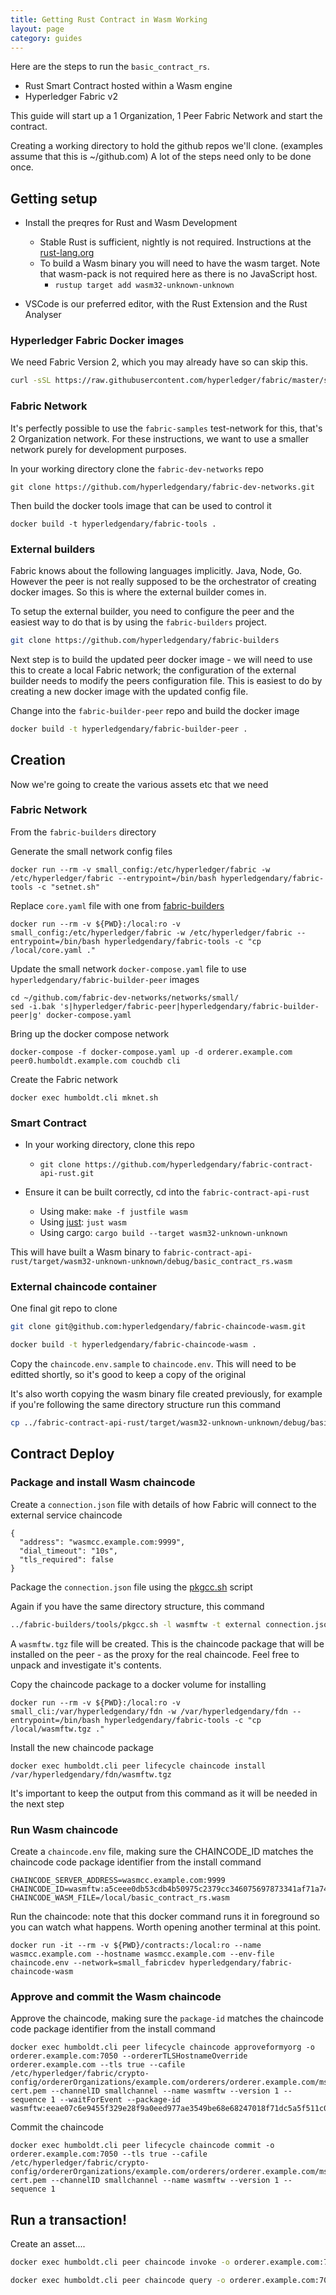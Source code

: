 ```yaml
---
title: Getting Rust Contract in Wasm Working
layout: page
category: guides
---
```


Here are the steps to run the `basic_contract_rs`. 
- Rust Smart Contract hosted within a Wasm engine
- Hyperledger Fabric v2

This guide will start up a 1 Organization, 1 Peer Fabric Network and start the contract.

Creating a working directory to hold the github repos we'll clone. (examples assume that this is ~/github.com)
A lot of the steps need only to be done once.

## Getting setup

- Install the preqres for Rust and Wasm Development
  - Stable Rust is sufficient, nightly is not required. Instructions at the [rust-lang.org](https://www.rust-lang.org/tools/install)
  - To build a Wasm binary you will need to have the wasm target. Note that wasm-pack is not required here as there is no JavaScript host.
    - `rustup target add wasm32-unknown-unknown` 

- VSCode is our preferred editor, with the Rust Extension and the Rust Analyser

### Hyperledger Fabric Docker images

We need Fabric Version 2, which you may already have so can skip this.  

```bash
curl -sSL https://raw.githubusercontent.com/hyperledger/fabric/master/scripts/bootstrap.sh | bash -s -- 2.2.0 1.4.4 0.4.18 -s -b
```

### Fabric Network

It's perfectly possible to use the `fabric-samples` test-network for this, that's 2 Organization network. For these instructions, we want to use a smaller network purely for development purposes.

In your working directory clone the `fabric-dev-networks` repo

```
git clone https://github.com/hyperledgendary/fabric-dev-networks.git
```

Then build the docker tools image that can be used to control it

```
docker build -t hyperledgendary/fabric-tools .
```

### External builders

Fabric knows about the following languages implicitly. Java, Node, Go. However the peer is not really supposed to be the orchestrator of creating docker images. So this is where the external builder comes in. 

To setup the external builder, you need to configure the peer and the easiest way to do that is by using the `fabric-builders` project.

```bash
git clone https://github.com/hyperledgendary/fabric-builders
```

Next step is to build the updated peer docker image - we will need to use this to create a local Fabric network; the configuration of the external builder needs to modify the peers configuration file. This is easiest to do by creating a new docker image with the updated config file. 

Change into the `fabric-builder-peer` repo and build the docker image

```bash
docker build -t hyperledgendary/fabric-builder-peer .
```


## Creation 

Now we're going to create the various assets etc that we need

### Fabric Network

From the `fabric-builders` directory

Generate the small network config files

```
docker run --rm -v small_config:/etc/hyperledger/fabric -w /etc/hyperledger/fabric --entrypoint=/bin/bash hyperledgendary/fabric-tools -c "setnet.sh"
```

Replace `core.yaml` file with one from [fabric-builders](https://github.com/hyperledgendary/fabric-builders)

```
docker run --rm -v ${PWD}:/local:ro -v small_config:/etc/hyperledger/fabric -w /etc/hyperledger/fabric --entrypoint=/bin/bash hyperledgendary/fabric-tools -c "cp /local/core.yaml ."
```

Update the small network `docker-compose.yaml` file to use `hyperledgendary/fabric-builder-peer` images

```
cd ~/github.com/fabric-dev-networks/networks/small/
sed -i.bak 's|hyperledger/fabric-peer|hyperledgendary/fabric-builder-peer|g' docker-compose.yaml
```

Bring up the docker compose network

```
docker-compose -f docker-compose.yaml up -d orderer.example.com peer0.humboldt.example.com couchdb cli
```

Create the Fabric network

```
docker exec humboldt.cli mknet.sh
```

### Smart Contract

- In your working directory, clone this repo
  - `git clone https://github.com/hyperledgendary/fabric-contract-api-rust.git`

- Ensure it can be built correctly, cd into the `fabric-contract-api-rust`
  - Using make: `make -f justfile wasm`
  - Using [just](https://github.com/casey/just): `just wasm`   
  - Using cargo: `cargo build --target wasm32-unknown-unknown`

This will have built a Wasm binary to `fabric-contract-api-rust/target/wasm32-unknown-unknown/debug/basic_contract_rs.wasm`

### External chaincode container

One final git repo to clone

```bash
git clone git@github.com:hyperledgendary/fabric-chaincode-wasm.git
```

```bash
docker build -t hyperledgendary/fabric-chaincode-wasm .
```

Copy the `chaincode.env.sample` to `chaincode.env`. This will need to be editted shortly, so it's good to keep a copy of the original

It's also worth copying the wasm binary file created previously, for example if you're following the same directory structure run this command

```bash
cp ../fabric-contract-api-rust/target/wasm32-unknown-unknown/debug/basic_contract_rs.wasm ./contracts
```

## Contract Deploy

### Package and install Wasm chaincode

Create a `connection.json` file with details of how Fabric will connect to the external service chaincode

```
{
  "address": "wasmcc.example.com:9999",
  "dial_timeout": "10s",
  "tls_required": false
}
```

Package the `connection.json` file using the [pkgcc.sh](https://github.com/hyperledgendary/fabric-builders/blob/master/tools/pkgcc.sh) script

Again if you have the same directory structure, this command

```bash
../fabric-builders/tools/pkgcc.sh -l wasmftw -t external connection.json
```

A `wasmftw.tgz` file will be created. This is the chaincode package that will be installed on the peer - as the proxy for the real chaincode.  Feel free to unpack and investigate it's contents.

Copy the chaincode package to a docker volume for installing

```
docker run --rm -v ${PWD}:/local:ro -v small_cli:/var/hyperledgendary/fdn -w /var/hyperledgendary/fdn --entrypoint=/bin/bash hyperledgendary/fabric-tools -c "cp /local/wasmftw.tgz ."
```

Install the new chaincode package

```
docker exec humboldt.cli peer lifecycle chaincode install /var/hyperledgendary/fdn/wasmftw.tgz
```

It's important to keep the output from this command as it will be needed in the next step

### Run Wasm chaincode

Create a `chaincode.env` file, making sure the CHAINCODE_ID matches the chaincode code package identifier from the install command

```
CHAINCODE_SERVER_ADDRESS=wasmcc.example.com:9999
CHAINCODE_ID=wasmftw:a5ceee0db53cdb4b50975c2379cc346075697873341af71a7440b5d4d7f1ca0c
CHAINCODE_WASM_FILE=/local/basic_contract_rs.wasm
```

Run the chaincode: note that this docker command runs it in foreground so you can watch what happens.  Worth opening another terminal at this point.

```
docker run -it --rm -v ${PWD}/contracts:/local:ro --name wasmcc.example.com --hostname wasmcc.example.com --env-file chaincode.env --network=small_fabricdev hyperledgendary/fabric-chaincode-wasm
```

### Approve and commit the Wasm chaincode

Approve the chaincode, making sure the `package-id` matches the chaincode code package identifier from the install command

```
docker exec humboldt.cli peer lifecycle chaincode approveformyorg -o orderer.example.com:7050 --ordererTLSHostnameOverride orderer.example.com --tls true --cafile /etc/hyperledger/fabric/crypto-config/ordererOrganizations/example.com/orderers/orderer.example.com/msp/tlscacerts/tlsca.example.com-cert.pem --channelID smallchannel --name wasmftw --version 1 --sequence 1 --waitForEvent --package-id wasmftw:eeae07c6e9455f329e28f9a0eed977ae3549be68e68247018f71dc5a5f511c0d
```

Commit the chaincode

```
docker exec humboldt.cli peer lifecycle chaincode commit -o orderer.example.com:7050 --tls true --cafile /etc/hyperledger/fabric/crypto-config/ordererOrganizations/example.com/orderers/orderer.example.com/msp/tlscacerts/tlsca.example.com-cert.pem --channelID smallchannel --name wasmftw --version 1 --sequence 1
```

## Run a transaction!

Create an asset....

```bash
docker exec humboldt.cli peer chaincode invoke -o orderer.example.com:7050 --tls true --cafile /etc/hyperledger/fabric/crypto-config/ordererOrganizations/example.com/orderers/orderer.example.com/msp/tlscacerts/tlsca.example.com-cert.pem -C smallchannel -n wasmftw -c '{"function":"AssetContract:create_asset","Args":["007","Bond"]}'
```

```bash
docker exec humboldt.cli peer chaincode query -o orderer.example.com:7050 --tls true --cafile /etc/hyperledger/fabric/crypto-config/ordererOrganizations/example.com/orderers/orderer.example.com/msp/tlscacerts/tlsca.example.com-cert.pem -C smallchannel -n wasmftw -c '{"function":"AssetContract:read_asset_value","Args":["007"]}'
```

